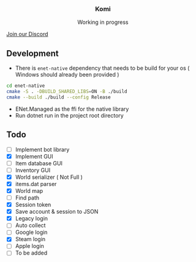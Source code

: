 <br/>
<div align="center">
<h3 align="center">Komi</h3>
<p align="center">
Working in progress
</p>
</div>

[Join our Discord](https://discord.gg/AhUnkUyCDe)

## Development

- There is `enet-native` dependency that needs to be build for your os ( Windows should already been provided )
```bash
cd enet-native
cmake -S . -DBUILD_SHARED_LIBS=ON -B ./build
cmake --build ./build --config Release
```
- ENet.Managed as the ffi for the native library
- Run dotnet run in the project root directory

## Todo
- [ ] Implement bot library
- [x] Implement GUI
- [ ] Item database GUI
- [ ] Inventory GUI
- [x] World serializer ( Not Full )
- [x] items.dat parser
- [x] World map
- [ ] Find path
- [x] Session token
- [x] Save account & session to JSON
- [x] Legacy login
- [ ] Auto collect
- [ ] Google login
- [x] Steam login
- [ ] Apple login
- [ ] To be added
